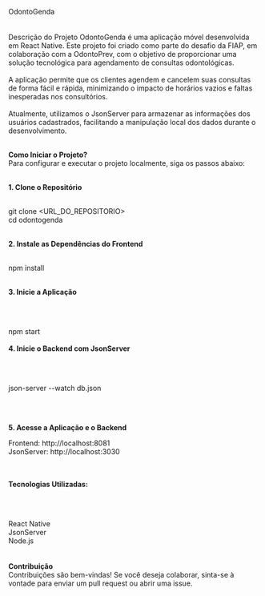 OdontoGenda
<br>
<br>
<br>
Descrição do Projeto
OdontoGenda é uma aplicação móvel desenvolvida em React Native. Este projeto foi criado como parte do desafio da FIAP, em colaboração com a OdontoPrev, com o objetivo de proporcionar uma solução tecnológica para agendamento de consultas odontológicas.
<br>
<br>
A aplicação permite que os clientes agendem e cancelem suas consultas de forma fácil e rápida, minimizando o impacto de horários vazios e faltas inesperadas nos consultórios.
<br>
<br>
Atualmente, utilizamos o JsonServer para armazenar as informações dos usuários cadastrados, facilitando a manipulação local dos dados durante o desenvolvimento.
<br>
<br>

<b>Como Iniciar o Projeto?</b>
<br>
Para configurar e executar o projeto localmente, siga os passos abaixo:
<br>
<br>

<b>1. Clone o Repositório</b>
<br>
<br>

git clone <URL_DO_REPOSITORIO>
<br>
cd odontogenda
<br>
<br>

<b>2. Instale as Dependências do Frontend</b>
<br>
<br>

npm install
<br>
<br>

<b>3. Inicie a Aplicação</b>

<br>
<br>

npm start
<br><br>
<b>4. Inicie o Backend com JsonServer</b>

<br>
<br>

json-server --watch db.json

<br>
<br>

<b>5. Acesse a Aplicação e o Backend</b>

Frontend: http://localhost:8081
<br>
JsonServer: http://localhost:3030
<br>
<br>
<br>

<b>Tecnologias Utilizadas:</b>

<br>
<br>

React Native
<br>
JsonServer
<br>
Node.js
<br>
<br>
<br>
<b>Contribuição</b>
<br>
Contribuições são bem-vindas! Se você deseja colaborar, sinta-se à vontade para enviar um pull request ou abrir uma issue.
